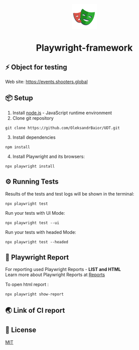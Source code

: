 
<div align="center"> 
<img <img src="https://raw.githubusercontent.com/github/explore/60cd2530141f67f07a947fa2d310c482e287e387/topics/playwright/playwright.png" width="80"/>
 <h1>Playwright-framework</h1>
</div>

## ⚡️ Object for testing
Web site: https://events.shooters.global



##  📦 Setup

1. Install [node.js](https://nodejs.org/en/) - JavaScript runtime environment
2. Clone git repository 
```
git clone https://github.com/OleksandrBaior/UDT.git
```
3. Install dependencies
```
npm install
````
4. Install Playwright and its browsers:
```
npx playwright install
````


## ⚙️ Running Tests

Results of the tests and test logs will be shown in the terminal:

```
npx playwright test
```

Run your tests with UI Mode:

```
npx playwright test --ui
```
Run your tests with headed Mode:

```
npx playwright test --headed
```

## 📝 Playwright Report

For reporting used Playwright Reports - **LIST and     HTML**  
Learn more about Playwright Reports at [Reports](https://playwright.dev/docs/test-reporters#introduction)

To open html report :

```
npx playwright show-report
```

## 🌏 Link of CI report 


## 🔑 License

[MIT](https://github.com/OleksandrBaior/JS-Playwright-AllureReport?tab=MIT-1-ov-file)
